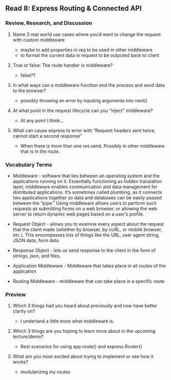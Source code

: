 ## Read 8: Express Routing & Connected API

### Review, Research, and Discussion

1. Name 3 real world use cases where you’d want to change the request with custom middleware
   - maybe to add properties in req to be used in other middleware
   - to format the current data in request to be outputed back to client
1. True or false: The route handler is middleware?
   - false??
1. In what ways can a middleware function end the process and send data to the browser?

   - possibly throwing an error by inputing arguments into next()

1. At what point in the request lifecycle can you “inject” middleware?
   - At any point I think...
1. What can cause express to error with “Request headers sent twice, cannot start a second response”
   - When there is more than one res.send. Possibly in other middleware that is in the route.

### Vocabulary Terms

- Middleware - software that lies between an operating system and the applications running on it. Essentially functioning as hidden translation layer, middleware enables communication and data management for distributed applications. It’s sometimes called plumbing, as it connects two applications together so data and databases can be easily passed between the “pipe.” Using middleware allows users to perform such requests as submitting forms on a web browser, or allowing the web server to return dynamic web pages based on a user’s profile.

- Request Object - allows you to examine every aspect about the request that the client made (whether by browser, by cURL, or mobile browser, etc.). This encompasses lots of things like the URL, user agent string, JSON data, form data
- Response Object - lets us send response to the client in the form of strings, json, and files.
- Application Middleware - Middleware that takes place in all routes of the application
- Routing Middleware - middleware that can take place in a specific route

### Preview

1. Which 3 things had you heard about previously and now have better clarity on?

   - I undertand a little more what middleware is.

1. Which 3 things are you hoping to learn more about in the upcoming lecture/demo?

   - Best scenarios for using app.route() and express.Router()

1. What are you most excited about trying to implement or see how it works?

   - modularizing my routes
